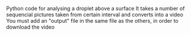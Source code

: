 Python code for analysing a droplet above a surface
It takes a number of sequencial pictures taken from certain interval and converts into a video
You must add an "output" file in the same file as the others, in order to download the video
